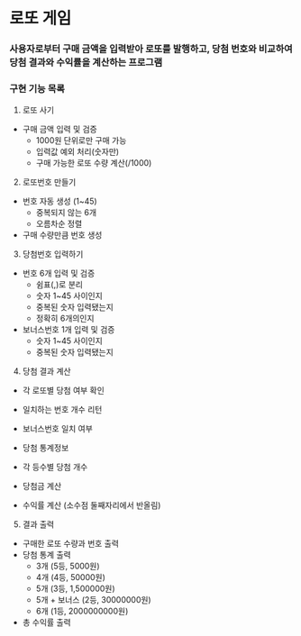 # 로또 게임
### 사용자로부터 구매 금액을 입력받아 로또를 발행하고, 당첨 번호와 비교하여 당첨 결과와 수익률을 계산하는 프로그램
### 구현 기능 목록

1. 로또 사기
 - 구매 금액 입력 및 검증
    - 1000원 단위로만 구매 가능
    - 입력값 예외 처리(숫자만)
    - 구매 가능한 로또 수량 계산(/1000)


2. 로또번호 만들기
- 번호 자동 생성 (1~45)
  - 중복되지 않는 6개
  - 오름차순 정렬
- 구매 수량만큼 번호 생성

3. 당첨번호 입력하기
- 번호 6개 입력 및 검증
  - 쉼표(,)로 분리
  - 숫자 1~45 사이인지
  - 중복된 숫자 입력됐는지
  - 정확히 6개의인지
- 보너스번호 1개 입력 및 검증
  - 숫자 1~45 사이인지
  - 중복된 숫자 입력됐는지


4. 당첨 결과 계산
- 각 로또별 당첨 여부 확인
- 일치하는 번호 개수 리턴
- 보너스번호 일치 여부
- 당첨 통계정보

- 각 등수별 당첨 개수
- 당첨금 계산
- 수익률 계산 (소수점 둘째자리에서 반올림)


5. 결과 출력
- 구매한 로또 수량과 번호 출력
- 당첨 통계 출력
  - 3개 (5등, 5000원)
  - 4개 (4등, 50000원)
  - 5개 (3등, 1,500000원)
  - 5개 + 보너스 (2등, 30000000원)
  - 6개 (1등, 2000000000원)
- 총 수익률 출력
